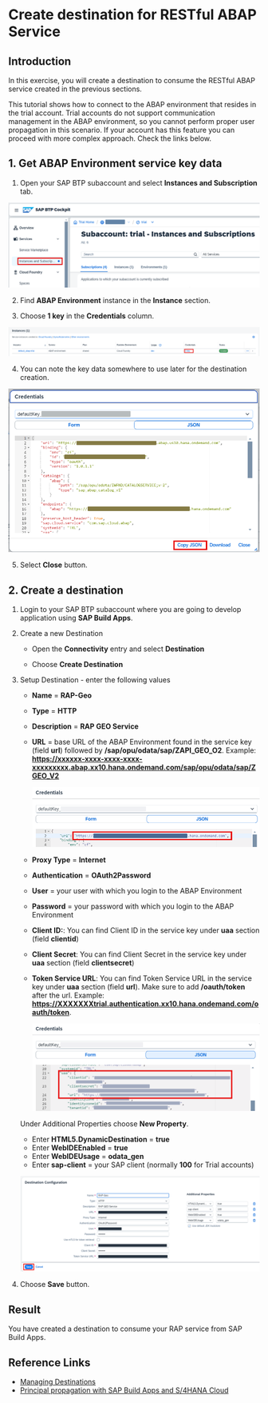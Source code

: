# Create destination for RESTful ABAP Service

## Introduction 

In this exercise, you will create a destination to consume the RESTful ABAP service created in the previous sections.

This tutorial shows how to connect to the ABAP environment that resides in the trial account. Trial accounts do not support communication management in the ABAP environment, so you cannot perform proper user propagation in this scenario. If your account has this feature you can proceed with more complex approach. Check the links below.

## 1. Get ABAP Environment service key data

1. Open your SAP BTP subaccount and select **Instances and Subscription** tab.

  ![Instances tab](img/btp-instances.png)

2. Find **ABAP Environment** instance in the **Instance** section.

3. Choose **1 key** in the **Credentials** column.

  ![Key](img/abap-key.png)

4. You can note the key data somewhere to use later for the destination creation.

  ![Key examlple](img/key-example.png)

5. Select **Close** button.

## 2. Create a destination

1. Login to your SAP BTP subaccount where you are going to develop application using **SAP Build Apps**.

2. Create a new Destination

   - Open the **Connectivity** entry and select **Destination**
   
   - Choose **Create Destination**

3. Setup Destination - enter the following values

    - **Name** = **RAP-Geo**
    - **Type** = **HTTP**
    - **Description** = **RAP GEO Service**
    - **URL** = base URL of the ABAP Environment found in the service key (field **url**) followed by **/sap/opu/odata/sap/ZAPI_GEO_O2**. Example: **https://xxxxxx-xxxx-xxxx-xxxx-xxxxxxxxx.abap.xx10.hana.ondemand.com/sap/opu/odata/sap/ZGEO_V2**
      
      ![url](img/service-key-url.png)

    - **Proxy Type** = **Internet**
    - **Authentication** = **OAuth2Password**
    - **User** = your user with which you login to the ABAP Environment
    - **Password** = your password with which you login to the ABAP Environment
    - **Client ID:**: You can find Client ID in the service key under **uaa** section (field **clientid**)
    - **Client Secret**: You can find Client Secret in the service key under **uaa** section (field **clientsecret**)
    - **Token Service URL**: You can find Token Service URL in the service key under **uaa** section (field **url**). Make sure to add **/oauth/token** after the url. Example: **https://XXXXXXXtrial.authentication.xx10.hana.ondemand.com/oauth/token**.
    
      ![credentials](img/service-key-credentials.png)

    Under Additional Properties choose **New Property**.

    - Enter **HTML5.DynamicDestination** = **true**
    - Enter **WebIDEEnabled** = **true**
    - Enter **WebIDEUsage** = **odata_gen**
    - Enter **sap-client** = your SAP client (normally **100** for Trial accounts)

   ![](./img/rap-dest.png)

4. Choose **Save** button.

## Result

You have created a destination to consume your RAP service from SAP Build Apps.

## Reference Links

- [Managing Destinations](https://help.sap.com/viewer/cca91383641e40ffbe03bdc78f00f681/Cloud/en-US/84e45e071c7646c88027fffc6a7bb787.html)
- [Principal propagation with SAP Build Apps and S/4HANA Cloud](https://community.sap.com/t5/technology-blogs-by-sap/principal-propagation-with-sap-build-apps-and-s-4hana-cloud/ba-p/13549435)

